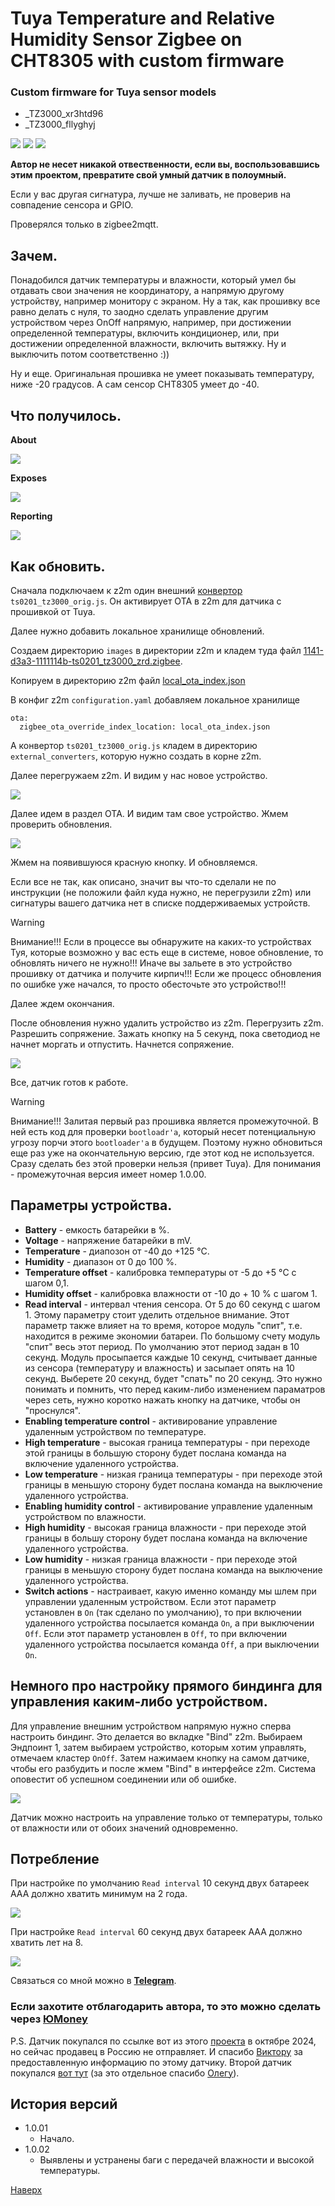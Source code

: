 # <a id="Top">Tuya Temperature and Relative Humidity Sensor Zigbee on CHT8305 with custom firmware</a>

### Custom firmware for Tuya sensor models

- _TZ3000_xr3htd96
- _TZ3000_fllyghyj

<img src="https://raw.githubusercontent.com/slacky1965/ts0201_tz3000_zed/refs/heads/main/doc/images/ts0201.jpg"/>

<img src="https://raw.githubusercontent.com/slacky1965/ts0201_tz3000_zed/refs/heads/main/doc/images/ts0201_pcb.jpg"/>

<img src="https://raw.githubusercontent.com/slacky1965/ts0201_tz3000_zed/refs/heads/main/doc/images/ts0201_pcb2.jpg"/>

**Автор не несет никакой отвественности, если вы, воспользовавшись этим проектом, превратите свой умный датчик в полоумный.**

Если у вас другая сигнатура, лучше не заливать, не проверив на совпадение сенсора и GPIO.

Проверялся только в zigbee2mqtt.

## Зачем. 

Понадобился датчик температуры и влажности, который умел бы отдавать свои значения не координатору, а напрямую другому устройству, например монитору с экраном. Ну а так, как прошивку все равно делать с нуля, то заодно сделать управление другим устройством через OnOff напрямую, например, при достижении определенной температуры, включить кондиционер, или, при достижении определенной влажности, включить вытяжку. Ну и выключить потом соответственно :))

Ну и еще. Оригинальная прошивка не умеет показывать температуру, ниже -20 градусов. А сам сенсор CHT8305 умеет до -40.

## Что получилось. 

**About**

<img src="https://raw.githubusercontent.com/slacky1965/ts0201_tz3000_zed/refs/heads/main/doc/images/about.jpg"/>

**Exposes**

<img src="https://raw.githubusercontent.com/slacky1965/ts0201_tz3000_zed/refs/heads/main/doc/images/exposes.jpg"/>

**Reporting**

<img src="https://raw.githubusercontent.com/slacky1965/ts0201_tz3000_zed/refs/heads/main/doc/images/reporting.jpg"/>

## Как обновить.

Сначала подключаем к z2m один внешний [конвертор](https://github.com/slacky1965/ts0201_tz3000_zed/tree/main/zigbee2mqtt) `ts0201_tz3000_orig.js`. Он активирует OTA в z2m для датчика с прошивкой от Tuya.

Далее нужно добавить локальное хранилище обновлений. 

Создаем директорию `images` в директории z2m и кладем туда файл [1141-d3a3-1111114b-ts0201_tz3000_zrd.zigbee](https://github.com/slacky1965/ts0201_tz3000_zed/raw/refs/heads/main/bin/1141-d3a3-1111114b-ts0201_tz3000_zrd.zigbee).

Копируем в директорию z2m файл [local_ota_index.json](https://github.com/slacky1965/ts0201_tz3000_zed/blob/main/zigbee2mqtt/local_ota_index.json)

В конфиг z2m `configuration.yaml` добавляем локальное хранилище

```
ota:
  zigbee_ota_override_index_location: local_ota_index.json
```

А конвертор `ts0201_tz3000_orig.js` кладем в директорию `external_converters`, которую нужно создать в корне z2m.

Далее перегружаем z2m. И видим у нас новое устройство.

<img src="https://raw.githubusercontent.com/slacky1965/ts0201_tz3000_zed/refs/heads/main/doc/images/tuya_ready.jpg"/>

Далее идем в раздел OTA. И видим там свое устройство. Жмем проверить обновления.

<img src="https://raw.githubusercontent.com/slacky1965/ts0201_tz3000_zed/refs/heads/main/doc/images/update.jpg"/>
	
Жмем на появившуюся красную кнопку. И обновляемся.

Если все не так, как описано, значит вы что-то сделали не по инструкции (не положили файл куда нужно, не перегрузили z2m) или сигнатуры вашего датчика нет в списке поддерживаемых устройств.

> [!WARNING]
> Внимание!!! Если в процессе вы обнаружите на каких-то устройствах Туя, которые возможно у вас есть еще в системе, новое обновление, то обновлять ничего не нужно!!! Иначе вы зальете в это устройство прошивку от датчика и получите кирпич!!! Если же процесс обновления по ошибке уже начался, то просто обесточьте это устройство!!!

Далее ждем окончания.

После обновления нужно удалить устройство из z2m. Перегрузить z2m. Разрешить сопряжение. Зажать кнопку на 5 секунд, пока светодиод не начнет моргать и отпустить. Начнется сопряжение.

<img src="https://raw.githubusercontent.com/slacky1965/ts0201_tz3000_zed/refs/heads/main/doc/images/joined.jpg"/>

Все, датчик готов к работе.

> [!WARNING]
> Внимание!!! Залитая первый раз прошивка является промежуточной. В ней есть код для проверки `bootloadr'а`, который несет потенциальную угрозу порчи этого `bootloader'a` в будущем. Поэтому нужно обновиться еще раз уже на окончательную версию, где этот код не используется. Сразу сделать без этой проверки нельзя (привет Tuya). Для понимания - промежуточная версия имеет номер 1.0.00.

## Параметры устройства.

- **Battery** - емкость батарейки в %.
- **Voltage** - напряжение батарейки в mV.
- **Temperature** - диапозон от -40 до +125 °C.
- **Humidity** - диапазон от 0 до 100 %.
- **Temperature offset** - калибровка температуры от -5 до +5 °C с шагом 0,1.
- **Humidity offset** - калибровка влажности от -10 до + 10 % с шагом 1.
- **Read interval** - интервал чтения сенсора. От 5 до 60 секунд с шагом 1. Этому параметру стоит уделить отдельное внимание. Этот параметр также влияет на то время, которое модуль "спит", т.е. находится в режиме экономии батареи. По большому счету модуль "спит" весь этот период. По умолчанию этот период задан в 10 секунд. Модуль просыпается каждые 10 секунд, считывает данные из сенсора (температуру и влажность) и засыпает опять на 10 секунд. Выберете 20 секунд, будет "спать" по 20 секунд. Это нужно понимать и помнить, что перед каким-либо изменением параматров через сеть, нужно коротко нажать кнопку на датчике, чтобы он "проснулся".
- **Enabling temperature control** - активирование управление удаленным устройством по температуре.
- **High temperature** - высокая граница температуры - при переходе этой границы в большую сторону будет послана команда на включение удаленного устройства.
- **Low temperature** - низкая граница температуры - при переходе этой границы в меньшую сторону будет послана команда на выключение удаленного устройства.
- **Enabling humidity control** - активирование управление удаленным устройством по влажности.
- **High humidity** - высокая граница влажности - при переходе этой границы в большу сторону будет послана команда на включение удаленного устройства.
- **Low humidity** - низкая граница влажности - при переходе этой границы в меньшую сторону будет послана команда на выключение удаленного устройства.
- **Switch actions** - настраивает, какую именно команду мы шлем при управлении удаленным устройством. Если этот параметр установлен в `On` (так сделано по умолчанию), то при включении удаленного устройства посылается команда `On`, а при выключении `Off`. Если этот параметр установлен в `Off`, то при включении удаленного устройства посылается команда `Off`, а при выключении `On`.

## Немного про настройку прямого биндинга для управления каким-либо устройством.

Для управление внешним устройством напрямую нужно сперва настроить биндинг. Это делается во вкладке "Bind" z2m. Выбираем Эндпоинт 1, затем выбираем устройство, которым хотим управлять, отмечаем кластер `OnOff`. Затем нажимаем кнопку на самом датчике, чтобы его разбудить и после жмем "Bind" в интерфейсе z2m. Система оповестит об успешном соединении или об ошибке.

<img src="https://raw.githubusercontent.com/slacky1965/ts0201_tz3000_zed/refs/heads/main/doc/images/binding.jpg"/>

Датчик можно настроить на управление только от температуры, только от влажности или от обоих значений одновременно.

## Потребление

При настройке по умолчанию `Read interval` 10 секунд двух батареек ААА должно хватить минимум на 2 года.

<img src="https://raw.githubusercontent.com/slacky1965/ts0201_tz3000_zed/refs/heads/main/doc/images/read_period_10sec.jpg"/>

При настройке `Read interval` 60 секунд двух батареек ААА должно хватить лет на 8.

<img src="https://raw.githubusercontent.com/slacky1965/ts0201_tz3000_zed/refs/heads/main/doc/images/read_period_60sec.jpg"/>

Связаться со мной можно в **[Telegram](https://t.me/slacky1965)**.

### Если захотите отблагодарить автора, то это можно сделать через [ЮMoney](https://yoomoney.ru/to/4100118300223495)

P.S. Датчик покупался по ссылке вот из этого [проекта](https://pvvx.github.io/TS0201_TZ3000/) в октябре 2024, но сейчас продавец в Россию не отправляет. И спасибо [Виктору](https://pvvx.github.io/) за предоставленную информацию по этому датчику. Второй датчик покупался [вот тут](https://aliexpress.ru/item/1005007755890938.html?sku_id=12000042104302703) (за это отдельное спасибо [Олегу](https://t.me/Novgorod_DIYZi)).

## История версий
- 1.0.01
	- Начало.
- 1.0.02
	- Выявлены и устранены баги с передачей влажности и высокой температуры.
	
[Наверх](#Top)


